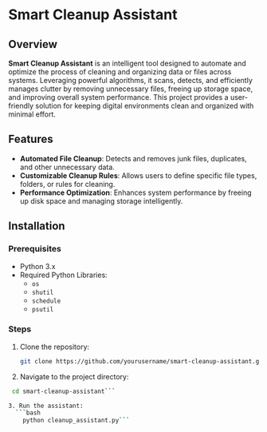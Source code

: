 # Smart Cleanup Assistant

## Overview

**Smart Cleanup Assistant** is an intelligent tool designed to automate and optimize the process of cleaning and organizing data or files across systems. Leveraging powerful algorithms, it scans, detects, and efficiently manages clutter by removing unnecessary files, freeing up storage space, and improving overall system performance. This project provides a user-friendly solution for keeping digital environments clean and organized with minimal effort.

## Features

- **Automated File Cleanup**: Detects and removes junk files, duplicates, and other unnecessary data.
- **Customizable Cleanup Rules**: Allows users to define specific file types, folders, or rules for cleaning.
- **Performance Optimization**: Enhances system performance by freeing up disk space and managing storage intelligently.


## Installation

### Prerequisites

- Python 3.x
- Required Python Libraries:
  - `os`
  - `shutil`
  - `schedule`
  - `psutil`

### Steps

1. Clone the repository:
   ```bash
   git clone https://github.com/yourusername/smart-cleanup-assistant.git
   ```

2. Navigate to the project directory:
  ```bash
   cd smart-cleanup-assistant```

3. Run the assistant:
    ```bash
      python cleanup_assistant.py```

